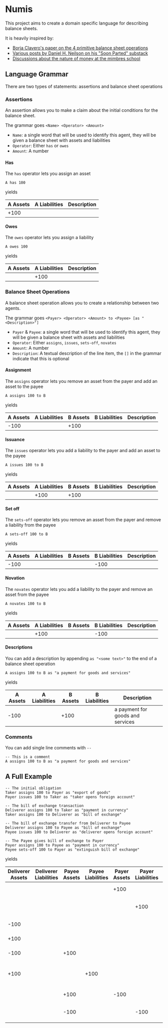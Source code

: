 # Numis

This project aims to create a domain specific language for describing balance sheets.

It is heavily inspired by:

- [Borja Clavero's paper on the 4 primitive balance sheet operations](https://papers.ssrn.com/sol3/papers.cfm?abstract_id=4032398)
- [Various posts by Daniel H. Neilson on his "Soon Parted" substack](https://www.soonparted.co/)
- [Discussions about the nature of money at the mimbres school](https://www.patreon.com/MimbresSchool)


## Language Grammar

There are two types of statements: assertions and balance sheet operations

### Assertions

An assertion allows you to make a claim about the initial conditions for the balance sheet.

The grammar goes `<Name> <Operator> <Amount>`

- `Name`: a single word that will be used to identify this agent, they will be given a balance sheet with assets and liabilities
- `Operator`: Either `has` or `owes`
- `Amount`: A number

#### Has

The `has` operator lets you assign an asset

```
A has 100
```

yields 

| A Assets | A Liabilities | Description |
|----------|---------------|-------------|
| +100     |               |             |

#### Owes

The `owes` operator lets you assign a liability

```
A owes 100
```

yields 

| A Assets | A Liabilities | Description |
|----------|---------------|-------------|
|          | +100          |             |

### Balance Sheet Operations

A balance sheet operation allows you to create a relationship between two agents.

The grammar goes `<Payer> <Operator> <Amount> to <Payee> [as "<Description>"]`

- `Payer` & `Payee`: a single word that will be used to identify this agent, they will be given a balance sheet with assets and liabilities
- `Operator`: Either `assigns`, `issues`, `sets-off`, `novates`
- `Amount`: A number
- `Description`: A textual description of the line item, the `[]` in the grammar indicate that this is optional

#### Assignment

The `assigns` operator lets you remove an asset from the payer and add an asset to the payee

```
A assigns 100 to B
```

yields 

| A Assets | A Liabilities | B Assets | B Liabilities | Description |
|----------|---------------|----------|---------------|-------------|
| -100     |               | +100     |               |             |

#### Issuance

The `issues` operator lets you add a liability to the payer and add an asset to the payee

```
A issues 100 to B
```

yields 

| A Assets | A Liabilities | B Assets | B Liabilities | Description |
|----------|---------------|----------|---------------|-------------|
|          | +100          | +100     |               |             |

#### Set off

The `sets-off` operator lets you remove an asset from the payer and remove a liability from the payee

```
A sets-off 100 to B
```

yields 

| A Assets | A Liabilities | B Assets | B Liabilities | Description |
|----------|---------------|----------|---------------|-------------|
| -100     |               |          | -100          |             |

#### Novation

The `novates` operator lets you add a liability to the payer and remove an asset from the payee

```
A novates 100 to B
```

yields 

| A Assets | A Liabilities | B Assets | B Liabilities | Description |
|----------|---------------|----------|---------------|-------------|
|          | +100          |          | -100          |             |

#### Descriptions

You can add a description by appending `as "<some text>"` to the end of a balance sheet operation

```
A assigns 100 to B as "a payment for goods and services"
```

yields

| A Assets | A Liabilities | B Assets | B Liabilities | Description                      |
|----------|---------------|----------|---------------|----------------------------------|
| -100     |               | +100     |               | a payment for goods and services |

### Comments

You can add single line comments with `--`

```
-- This is a comment
A assigns 100 to B as "a payment for goods and services"
```

## A Full Example

```
-- The initial obligation
Taker assigns 100 to Payer as "export of goods"
Payer issues 100 to Taker as "taker opens foreign account"

-- The bill of exchange transaction
Deliverer assigns 100 to Taker as "payment in currency"
Taker assigns 100 to Deliverer as "bill of exchange"

-- The bill of exchange transfer from Deliverer to Payee
Deliverer assigns 100 to Payee as "bill of exchange"
Payee issues 100 to Deliverer as "deliverer opens foreign account"

-- The Payee gives bill of exchange to Payer
Payer assigns 100 to Payee as "payment in currency"
Payee sets-off 100 to Payer as "extinguish bill of exchange"
```

yields

| Deliverer Assets | Deliverer Liabilities | Payee Assets | Payee Liabilities | Payer Assets | Payer Liabilities | Taker Assets | Taker Liabilities | Description                     |
|------------------|-----------------------|--------------|-------------------|--------------|-------------------|--------------|-------------------|---------------------------------|
|                  |                       |              |                   | +100         |                   | -100         |                   | export of goods                 |
|                  |                       |              |                   |              | +100              | +100         |                   | taker opens foreign account     |
| -100             |                       |              |                   |              |                   | +100         |                   | payment in currency             |
| +100             |                       |              |                   |              |                   | -100         |                   | bill of exchange                |
| -100             |                       | +100         |                   |              |                   |              |                   | bill of exchange                |
| +100             |                       |              | +100              |              |                   |              |                   | deliverer opens foreign account |
|                  |                       | +100         |                   | -100         |                   |              |                   | payment in currency             |
|                  |                       | -100         |                   |              | -100              |              |                   | extinguish bill of exchange     |

